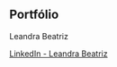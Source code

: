 ## Portfólio 

Leandra Beatriz

[LinkedIn - Leandra Beatriz](https://www.linkedin.com/in/leandrabeatriz/)